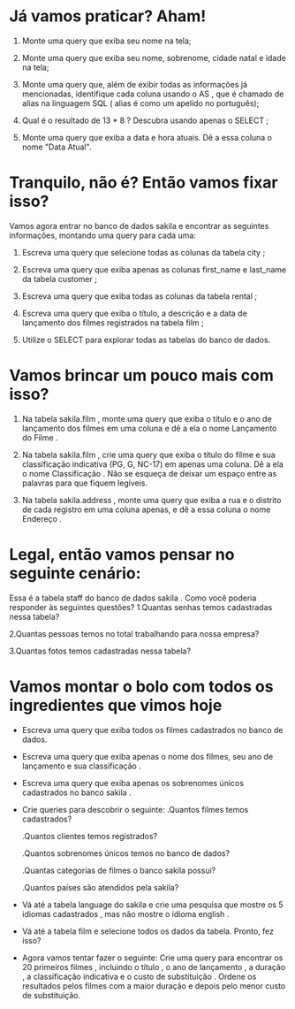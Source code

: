# Já vamos praticar? Aham!
1. Monte uma query que exiba seu nome na tela;

2. Monte uma query que exiba seu nome, sobrenome, cidade natal e idade na tela;

3. Monte uma query que, além de exibir todas as informações já mencionadas, identifique cada coluna usando o AS , que é chamado de alias na linguagem SQL ( alias é como um apelido no português);

4. Qual é o resultado de 13 * 8 ? Descubra usando apenas o SELECT ;

5. Monte uma query que exiba a data e hora atuais. Dê a essa coluna o nome "Data Atual".

# Tranquilo, não é? Então vamos fixar isso?

Vamos agora entrar no banco de dados sakila e encontrar as seguintes informações, montando uma query para cada uma:
1. Escreva uma query que selecione todas as colunas da tabela city ;

2. Escreva uma query que exiba apenas as colunas first_name e last_name da tabela customer ;

3. Escreva uma query que exiba todas as colunas da tabela rental ;

4. Escreva uma query que exiba o título, a descrição e a data de lançamento dos filmes registrados na tabela film ;

5. Utilize o SELECT para explorar todas as tabelas do banco de dados.


# Vamos brincar um pouco mais com isso?
1. Na tabela sakila.film , monte uma query que exiba o título e o ano de lançamento dos filmes em uma coluna e dê a ela o nome Lançamento do Filme .

2. Na tabela sakila.film , crie uma query que exiba o título do filme e sua classificação indicativa (PG, G, NC-17) em apenas uma coluna. Dê a ela o nome Classificação . Não se esqueça de deixar um espaço entre as palavras para que fiquem legíveis.

3. Na tabela sakila.address , monte uma query que exiba a rua e o distrito de cada registro em uma coluna apenas, e dê a essa coluna o nome Endereço .

# Legal, então vamos pensar no seguinte cenário:
Essa é a tabela staff do banco de dados sakila . Como você poderia responder às seguintes questões?
1.Quantas senhas temos cadastradas nessa tabela?

2.Quantas pessoas temos no total trabalhando para nossa empresa?

3.Quantas fotos temos cadastradas nessa tabela?


# Vamos montar o bolo com todos os ingredientes que vimos hoje
- Escreva uma query que exiba todos os filmes cadastrados no banco de dados.

- Escreva uma query que exiba apenas o nome dos filmes, seu ano de lançamento e sua classificação .

- Escreva uma query que exiba apenas os sobrenomes únicos cadastrados no banco sakila .

- Crie queries para descobrir o seguinte:
  .Quantos filmes temos cadastrados?

  .Quantos clientes temos registrados?

  .Quantos sobrenomes únicos temos no banco de dados?

  .Quantas categorias de filmes o banco sakila possui?

  .Quantos países são atendidos pela sakila?

- Vá até a tabela language do sakila e crie uma pesquisa que mostre os 5 idiomas cadastrados , mas não mostre o idioma english .

- Vá até a tabela film e selecione todos os dados da tabela. Pronto, fez isso?

- Agora vamos tentar fazer o seguinte: Crie uma query para encontrar os 20 primeiros filmes , incluindo o título , o ano de lançamento , a duração , a classificação indicativa e o custo de substituição . Ordene os resultados pelos filmes com a maior duração e depois pelo menor custo de substituição.